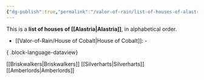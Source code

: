 ```yaml
---
{"dg-publish":true,"permalink":"/valor-of-rain/list-of-houses-of-alastria/","tags":["info/world","sf","VoR"],"noteIcon":"","created":"2024-08-25T21:38:38.004+09:30"}
---
```


This is a **list of houses of [[Alastria\|Alastria]]**, in alphabetical order. 
- [[Valor-of-Rain/House of Cobalt\|House of Cobalt]]: \-

{ .block-language-dataview}

[[Briskwalkers\|Briskwalkers]]
[[Silverharts\|Silverharts]]
[[Amberlords\|Amberlords]]
